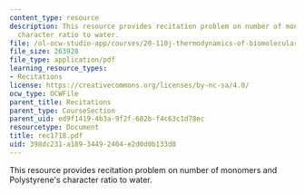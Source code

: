 ```yaml
---
content_type: resource
description: This resource provides recitation problem on number of monomers and Polystyrene's
  character ratio to water.
file: /ol-ocw-studio-app/courses/20-110j-thermodynamics-of-biomolecular-systems-fall-2005/398dc231a18934492404e2d0d0b133d8_rec1718.pdf
file_size: 263928
file_type: application/pdf
learning_resource_types:
- Recitations
license: https://creativecommons.org/licenses/by-nc-sa/4.0/
ocw_type: OCWFile
parent_title: Recitations
parent_type: CourseSection
parent_uid: ed9f1419-4b3a-9f2f-682b-f4c63c1d78ec
resourcetype: Document
title: rec1718.pdf
uid: 398dc231-a189-3449-2404-e2d0d0b133d8
---
```

This resource provides recitation problem on number of monomers and Polystyrene's character ratio to water.
